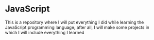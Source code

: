 # JavaScript
This is a repository where I will put everything I did while learning the JavaScript programming language, after all, I will make some projects in which I will include everything I learned

